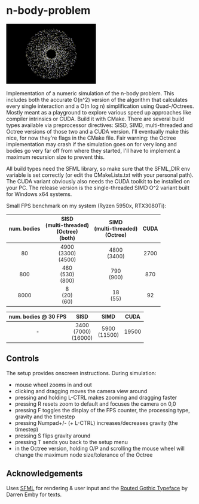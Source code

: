 # n-body-problem

![nbody](output.gif)

Implementation of a numeric simulation of the n-body problem. This includes both the accurate O(n^2) version of the algorithm that calculates every single interaction and a O(n log n) simplification using Quad-/Octrees. Mostly meant as a playground to explore various speed up approaches like compiler intrinsics or CUDA.
Build it with CMake. There are several build types available via preprocessor directives: SISD, SIMD, multi-threaded and Octree versions of those two and a CUDA version. I'll eventually make this nice, for now they're flags in the CMake file. Fair warning: the Octree implementation may crash if the simulation goes on for very long and bodies go very far off from where they started, I'll have to implement a maximum recursion size to prevent this.

All build types need the SFML library, so make sure that the SFML_DIR env variable is set correctly (or edit the CMakeLists.txt with your personal path). The CUDA variant obviously also needs the CUDA toolkit to be installed on your PC.
The release version is the single-threaded SIMD O^2 variant built for Windows x64 systems.

Small FPS benchmark on my system (Ryzen 5950x, RTX3080Ti):

| num. bodies | SISD <br> (multi-threaded) <br> (Octree) <br> (both) | SIMD <br> (multi-threaded) <br> (Octree) | CUDA |
|:-------------:|:------:|:------:|:------:|
| 80          |   4900 <br> (3300) <br> (4500)  |   4800 <br> (3400)   |   2700   |
| 800         |   460 <br> (530) <br> (800) |   790 <br> (900)  |   870   |
| 8000        |   8 <br> (20) <br> (60) |   18 <br> (55)  |    92  |

| num. bodies @ 30 FPS | SISD | SIMD | CUDA |
|:-------------:|:------:|:------:|:------:|
| -         |   3400 <br> (7000) <br> (16000)  |   5900 <br> (11500)   |   19500   |



## Controls

The setup provides onscreen instructions. During simulation:
- mouse wheel zooms in and out
- clicking and dragging moves the camera view around
- pressing and holding L-CTRL makes zooming and dragging faster
- pressing R resets zoom to default and focuses the camera on 0,0
- pressing F toggles the display of the FPS counter, the processing type, gravity and the timestep
- pressing Numpad+/- (+ L-CTRL) increases/decreases gravity (the timestep)
- pressing S flips gravity around
- pressing T sends you back to the setup menu
- in the Octree version, holding O/P and scrolling the mouse wheel will change the maximum node size/tolerance of the Octree

## Acknowledgements

Uses [SFML](https://www.sfml-dev.org/index.php) for rendering & user input and the [Routed Gothic Typeface](https://github.com/dse/routed-gothic) by Darren Emby for texts.